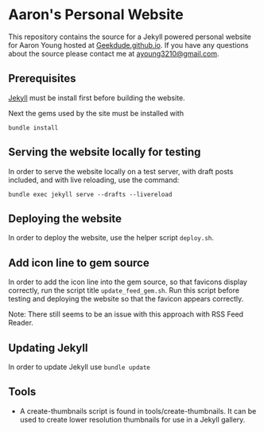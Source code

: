 # Aaron's Personal Website

This repository contains the source for a Jekyll powered personal website for 
Aaron Young hosted at [Geekdude.github.io](Geekdude.github.io). If you have any questions about the source please contact me at 
[ayoung3210@gmail.com](mailto:ayoung3210@gmail.com).

## Prerequisites

[Jekyll](https://jekyllrb.com/docs/installation/) must be install first before building the website.

Next the gems used by the site must be installed with 

    bundle install

## Serving the website locally for testing

In order to serve the website locally on a test server, with draft posts 
included, and with live reloading, use the command:

    bundle exec jekyll serve --drafts --livereload

## Deploying the website

In order to deploy the website, use the helper script `deploy.sh`.

## Add icon line to gem source

In order to add the icon line into the gem source, so that favicons display 
correctly, run the script title `update_feed_gem.sh`. Run this script before 
testing and deploying the website so that the favicon appears correctly.

Note: There still seems to be an issue with this approach with RSS Feed Reader.

## Updating Jekyll

In order to update Jekyll use `bundle update`

## Tools

- A create-thumbnails script is found in tools/create-thumbnails. It 
  can be used to create lower resolution thumbnails for use in a Jekyll 
  gallery.
